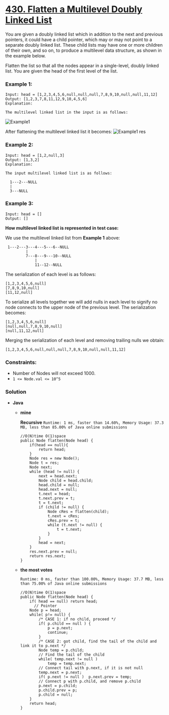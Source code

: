# [430. Flatten a Multilevel Doubly Linked List](https://leetcode.com/problems/flatten-a-multilevel-doubly-linked-list/)

You are given a doubly linked list which in addition to the next and previous pointers, it could have a child pointer, which may or may not point to a separate doubly linked list. These child lists may have one or more children of their own, and so on, to produce a multilevel data structure, as shown in the example below.

Flatten the list so that all the nodes appear in a single-level, doubly linked list. You are given the head of the first level of the list.

 

### Example 1:
```
Input: head = [1,2,3,4,5,6,null,null,null,7,8,9,10,null,null,11,12]
Output: [1,2,3,7,8,11,12,9,10,4,5,6]
Explanation:

The multilevel linked list in the input is as follows:
```
![Example1](https://assets.leetcode.com/uploads/2018/10/12/multilevellinkedlist.png)


After flattening the multilevel linked list it becomes:
![Example1 res](https://assets.leetcode.com/uploads/2018/10/12/multilevellinkedlistflattened.png)

### Example 2:
```
Input: head = [1,2,null,3]
Output: [1,3,2]
Explanation:

The input multilevel linked list is as follows:

  1---2---NULL
  |
  3---NULL
```

### Example 3:
```
Input: head = []
Output: []
```

**How multilevel linked list is represented in test case:**

We use the multilevel linked list from **Example 1** above:
```
 1---2---3---4---5---6--NULL
         |
         7---8---9---10--NULL
             |
             11--12--NULL
```
The serialization of each level is as follows:
```
[1,2,3,4,5,6,null]
[7,8,9,10,null]
[11,12,null]
```
To serialize all levels together we will add nulls in each level to signify no node connects to the upper node of the previous level. The serialization becomes:
```
[1,2,3,4,5,6,null]
[null,null,7,8,9,10,null]
[null,11,12,null]
```
Merging the serialization of each level and removing trailing nulls we obtain:
```
[1,2,3,4,5,6,null,null,null,7,8,9,10,null,null,11,12]
```

### Constraints:
* Number of Nodes will not exceed 1000.
* `1 <= Node.val <= 10^5`


### Solution 
* **Java**
  * **mine**
    
    **Recursive** `Runtime: 1 ms, faster than 14.60%, Memory Usage: 37.3 MB, less than 85.00% of Java online submissions`
    ```
    //O(N)time O(1)space
    public Node flatten(Node head) {
        if(head == null){
            return head;
        }
        Node res = new Node();
        Node t = res;
        Node next;
        while (head != null) {
            next = head.next;
            Node child = head.child;
            head.child = null;
            head.next = null;
            t.next = head;
            t.next.prev = t;
            t = t.next;
            if (child != null) {
                Node cRes = flatten(child);
                t.next = cRes;
                cRes.prev = t;
                while (t.next != null) {
                    t = t.next;
                }   
            }
            head = next;
        }
        res.next.prev = null;
        return res.next;
    }
    ```
  
  * **the most votes**
    
    `Runtime: 0 ms, faster than 100.00%, Memory Usage: 37.7 MB, less than 75.00% of Java online submissions`
    ```
    //O(N)time O(1)space
    public Node flatten(Node head) {
        if( head == null) return head;
	      // Pointer
        Node p = head; 
        while( p!= null) {
            /* CASE 1: if no child, proceed */
            if( p.child == null ) {
                p = p.next;
                continue;
            }
            /* CASE 2: got child, find the tail of the child and link it to p.next */
            Node temp = p.child;
            // Find the tail of the child
            while( temp.next != null ) 
                temp = temp.next;
            // Connect tail with p.next, if it is not null
            temp.next = p.next;  
            if( p.next != null )  p.next.prev = temp;
            // Connect p with p.child, and remove p.child
            p.next = p.child; 
            p.child.prev = p;
            p.child = null;
        }
        return head;
    }
    ```


